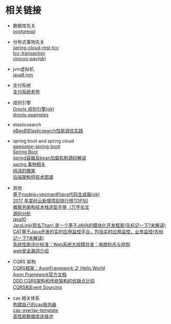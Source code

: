 # 相关链接
* 数据库先关<br/>
<a href="https://github.com/digoal/blog">postgresql</a><br/>

* 分布式事物先关<br/>
<a href="https://github.com/prontera/spring-cloud-rest-tcc">spring-cloud-rest-tcc</a><br/>
<a href="https://github.com/changmingxie/tcc-transaction">tcc-transaction</a><br/>
<a href="https://github.com/roncoo/roncoo-pay">roncoo-pay(ok)</a>

* jvm虚拟机<br/>
<a href="https://github.com/jameswangAugmentum/Blogs/tree/master/jvm">java8 jvm</a>

* 支付系统<br/>
<a href="https://github.com/paymentrpc">支付系统老熊</a>

* 规则引擎<br/>
<a href="http://blog.csdn.net/qq_31179577/article/details/76585854">Drools 规则引擎(ok)</a><br/>
<a href="https://github.com/ityouknow/drools-examples">drools-examples</a>

* elasticsearch<br/>
<a href="https://mp.weixin.qq.com/s/Xvc7f0nBaNVa7_DnzjCUiw">eBay的Elasticsearch性能调优实践</a>

* spring boot and spring cloud <br/>
<a href="https://github.com/ityouknow/awesome-spring-boot">awesome-spring-boot</a><br/>
<a href="https://github.com/ityouknow/spring-boot-examples">Spring Boot</a><br/>
<a href="http://mp.weixin.qq.com/s/zRjokN97kBu__mcuEBC_Lg">spring容器及bean加载机制源码解读</a><br/>
<a href="https://www.ibm.com/developerworks/cn/education/opensource/os-cn-spring-trans/">spring 事物相关</a><br/>
<a href="https://www.cnblogs.com/ityouknow/p/7566682.html">纯洁的微笑</a><br/>
<a href="https://github.com/xingshaocheng/architect-awesome">后端架构师技术图谱</a>

* 其他<br/>
<a href="https://github.com/jhipster/generator-jhipster">基于nodejs+yeoman的java代码生成器(ok)</a><br/>
<a href="http://mp.weixin.qq.com/s/H6Nb-MpJzPy8S_NLWo8V-w">2017 年度码云新增项目排行榜TOP50</a><br/>
<a href="http://mp.weixin.qq.com/s/zFJokAv8lSQejGFTGJTJeQ">微服务架构技术栈选型手册（万字长文</a><br/>
<a href="https://github.com/YunaiV/Blog">源码分析</a></br>
<a href="http://mp.weixin.qq.com/s/krGXHpkQefpyq6WP9epFtg">java10</a></br>
<a href="https://github.com/alibaba/jarslink">JarsLink(原名Titan) 是一个基于JAVA的模块化开发框架(先标记一下?未解读)</a></br>
<a href="https://github.com/dianping/cat">CAT基于Java开发的实时应用监控平台，包括实时应用监控，业务监控(先标记一下?未解读)</a><br/>
<a href="http://mp.weixin.qq.com/s/zDbcV_vJeBOnAYxK0WEJQQ">系统性能评价标准：Web系统大规模并发：电商秒杀与抢购</a><br/>
<a href="http://mp.weixin.qq.com/s/sqIVgpxmaa9TT0Q5PiTtsw">web安全漏洞介绍<a/><br/>

* CQRS 架构<br/>
<a href="https://www.cnblogs.com/yjmyzz/archive/2016/03/03/cqrs-axonframework-sample.html">CQRS框架：AxonFramework 之 Hello World</a><br/>
<a href="https://blog.csdn.net/qq_31179577/article/list/2?">Axon Framework官方文档</a><br/>
<a href="http://www.techweb.com.cn/network/system/2017-07-07/2553563.shtml">DDD CQRS架构和传统架构的优缺点比较</a><br/>
<a href="http://edisonxu.com/2017/03/23/hello-cqrs.html">CQRS和Event Sourcing</a>

* cas 相关体系<br/>
<a href="http://www.cnblogs.com/flying607/p/7598248.html">构建自己的cas服务器</a></br>
<a href="https://github.com/apereo/cas-overlay-template">cas-overlay-template</a></br>
<a href="https://github.com/brettwooldridge/HikariCP">高性能数据库连接池</a> 


